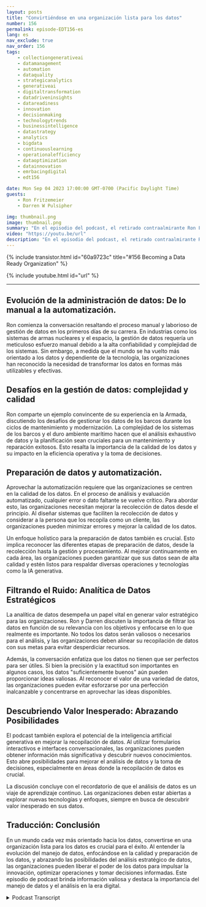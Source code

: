 ```yaml
---
layout: posts
title: "Convirtiéndose en una organización lista para los datos"
number: 156
permalink: episode-EDT156-es
lang: es
nav_exclude: true
nav_order: 156
tags:
    - collectiongenerativeai
    - datamanagement
    - automation
    - dataquality
    - strategicanalytics
    - generativeai
    - digitaltransformation
    - datadriveninsights
    - datareadiness
    - innovation
    - decisionmaking
    - technologytrends
    - businessintelligence
    - datastrategy
    - analytics
    - bigdata
    - continuouslearning
    - operationalefficiency
    - dataoptimization
    - datainnovation
    - emrbacingdigital
    - edt156

date: Mon Sep 04 2023 17:00:00 GMT-0700 (Pacific Daylight Time)
guests:
    - Ron Fritzemeier
    - Darren W Pulsipher

img: thumbnail.png
image: thumbnail.png
summary: "En el episodio del podcast, el retirado contraalmirante Ron Fritzmeier se une al anfitrión Darren Pulsipher para discutir la importancia de la gestión de datos en el contexto de la inteligencia artificial generativa (IA). Con formación en ingeniería eléctrica y amplia experiencia en el campo de la ciberseguridad, Ron brinda ideas valiosas sobre el campo evolutivo de la gestión de datos y su papel crucial en el éxito organizacional en la era digital."
video: "https://youtu.be/url"
description: "En el episodio del podcast, el retirado contraalmirante Ron Fritzmeier se une al anfitrión Darren Pulsipher para discutir la importancia de la gestión de datos en el contexto de la inteligencia artificial generativa (IA). Con formación en ingeniería eléctrica y amplia experiencia en el campo de la ciberseguridad, Ron brinda ideas valiosas sobre el campo evolutivo de la gestión de datos y su papel crucial en el éxito organizacional en la era digital."
---
```


<div>
{% include transistor.html id="60a9723c" title="#156 Becoming a Data Ready Organization" %}

{% include youtube.html id="url" %}
</div>

---

## Evolución de la administración de datos: De lo manual a la automatización.

Ron comienza la conversación resaltando el proceso manual y laborioso de gestión de datos en los primeros días de su carrera. En industrias como los sistemas de armas nucleares y el espacio, la gestión de datos requería un meticuloso esfuerzo manual debido a la alta confiabilidad y complejidad de los sistemas. Sin embargo, a medida que el mundo se ha vuelto más orientado a los datos y dependiente de la tecnología, las organizaciones han reconocido la necesidad de transformar los datos en formas más utilizables y efectivas.

## Desafíos en la gestión de datos: complejidad y calidad

Ron comparte un ejemplo convincente de su experiencia en la Armada, discutiendo los desafíos de gestionar los datos de los barcos durante los ciclos de mantenimiento y modernización. La complejidad de los sistemas de los barcos y el duro ambiente marítimo hacen que el análisis exhaustivo de datos y la planificación sean cruciales para un mantenimiento y reparación exitosos. Esto resalta la importancia de la calidad de los datos y su impacto en la eficiencia operativa y la toma de decisiones.

## Preparación de datos y automatización.

Aprovechar la automatización requiere que las organizaciones se centren en la calidad de los datos. En el proceso de análisis y evaluación automatizado, cualquier error o dato faltante se vuelve crítico. Para abordar esto, las organizaciones necesitan mejorar la recolección de datos desde el principio. Al diseñar sistemas que faciliten la recolección de datos y considerar a la persona que los recopila como un cliente, las organizaciones pueden minimizar errores y mejorar la calidad de los datos.

Un enfoque holístico para la preparación de datos también es crucial. Esto implica reconocer las diferentes etapas de preparación de datos, desde la recolección hasta la gestión y procesamiento. Al mejorar continuamente en cada área, las organizaciones pueden garantizar que sus datos sean de alta calidad y estén listos para respaldar diversas operaciones y tecnologías como la IA generativa.

## Filtrando el Ruido: Analítica de Datos Estratégicos

La analítica de datos desempeña un papel vital en generar valor estratégico para las organizaciones. Ron y Darren discuten la importancia de filtrar los datos en función de su relevancia con los objetivos y enfocarse en lo que realmente es importante. No todos los datos serán valiosos o necesarios para el análisis, y las organizaciones deben alinear su recopilación de datos con sus metas para evitar desperdiciar recursos.

Además, la conversación enfatiza que los datos no tienen que ser perfectos para ser útiles. Si bien la precisión y la exactitud son importantes en algunos casos, los datos "suficientemente buenos" aún pueden proporcionar ideas valiosas. Al reconocer el valor de una variedad de datos, las organizaciones pueden evitar esforzarse por una perfección inalcanzable y concentrarse en aprovechar las ideas disponibles.

## Descubriendo Valor Inesperado: Abrazando Posibilidades

El podcast también explora el potencial de la inteligencia artificial generativa en mejorar la recopilación de datos. Al utilizar formularios interactivos e interfaces conversacionales, las organizaciones pueden obtener información más significativa y descubrir nuevos conocimientos. Esto abre posibilidades para mejorar el análisis de datos y la toma de decisiones, especialmente en áreas donde la recopilación de datos es crucial.

La discusión concluye con el recordatorio de que el análisis de datos es un viaje de aprendizaje continuo. Las organizaciones deben estar abiertas a explorar nuevas tecnologías y enfoques, siempre en busca de descubrir valor inesperado en sus datos.

## Traducción: Conclusión

En un mundo cada vez más orientado hacia los datos, convertirse en una organización lista para los datos es crucial para el éxito. Al entender la evolución del manejo de datos, enfocándose en la calidad y preparación de los datos, y abrazando las posibilidades del análisis estratégico de datos, las organizaciones pueden liberar el poder de los datos para impulsar la innovación, optimizar operaciones y tomar decisiones informadas. Este episodio de podcast brinda información valiosa y destaca la importancia del manejo de datos y el análisis en la era digital.



<details>
<summary> Podcast Transcript </summary>

<p></p>

</details>

